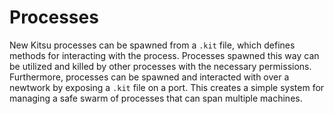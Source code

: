 # Processes
New Kitsu processes can be spawned from a `.kit` file, which defines methods for interacting with the process.
Processes spawned this way can be utilized and killed by other processes with the necessary permissions.
Furthermore, processes can be spawned and interacted with over a newtwork by exposing a `.kit` file on a port.
This creates a simple system for managing a safe swarm of processes that can span multiple machines.
